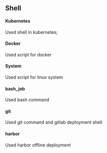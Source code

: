 ## Shell

#### Kubernetes
Used shell in kubernetes;

#### Docker
Used script for docker

#### System
Used script for linux system

#### bash_job
Used bash command 

#### git
Used git command and gitlab deployment shell

#### harbor
Used harbor offline deployment
